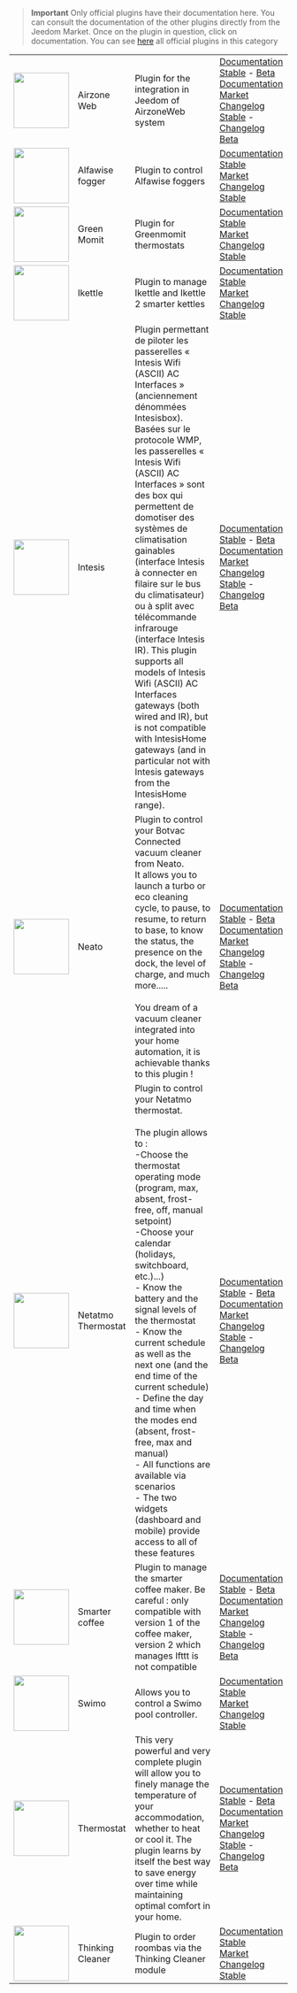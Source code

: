 
>**Important**
>Only official plugins have their documentation here. You can consult the documentation of the other plugins directly from the Jeedom Market. Once on the plugin in question, click on documentation.
>You can see [here](https://market.jeedom.com/index.php?v=d&p=market&type=plugin&categorie=wellness) all official plugins in this category


| | | | |
|--- | --- | --- | ---|
|<img src="airzone/airzone_icon.png" class="pluginLogo" width="100" />|Airzone Web|Plugin for the integration in Jeedom of AirzoneWeb system|[Documentation Stable](airzone/index.md) - [Beta Documentation](airzone/beta/index.md)<br/>[Market](https://market.jeedom.com/index.php?v=d&p=market_display&id=4216)<br/>[Changelog Stable](airzone/changelog.md) - [Changelog Beta](airzone/beta/changelog.md)|
|<img src="alfawiseumist/alfawiseumist_icon.png" class="pluginLogo" width="100" />|Alfawise fogger|Plugin to control Alfawise foggers|[Documentation Stable](alfawiseumist/index.md)<br/>[Market](https://market.jeedom.com/index.php?v=d&p=market_display&id=3296)<br/>[Changelog Stable](alfawiseumist/changelog.md)|
|<img src="greenmomit/greenmomit_icon.png" class="pluginLogo" width="100" />|Green Momit|Plugin for Greenmomit thermostats|[Documentation Stable](greenmomit/index.md)<br/>[Market](https://market.jeedom.com/index.php?v=d&p=market_display&id=1081)<br/>[Changelog Stable](greenmomit/changelog.md)|
|<img src="ikettle/ikettle_icon.png" class="pluginLogo" width="100" />|Ikettle|Plugin to manage Ikettle and Ikettle 2 smarter kettles|[Documentation Stable](ikettle/index.md)<br/>[Market](https://market.jeedom.com/index.php?v=d&p=market_display&id=3297)<br/>[Changelog Stable](ikettle/changelog.md)|
|<img src="intesis/intesis_icon.png" class="pluginLogo" width="100" />|Intesis|Plugin permettant de piloter les passerelles « Intesis Wifi (ASCII) AC Interfaces » (anciennement dénommées Intesisbox). Basées sur le protocole WMP, les passerelles « Intesis Wifi (ASCII) AC Interfaces » sont des box qui permettent de domotiser des systèmes de climatisation gainables (interface Intesis à connecter en filaire sur le bus du climatisateur) ou à split avec télécommande infrarouge (interface Intesis IR). This plugin supports all models of Intesis Wifi (ASCII) AC Interfaces gateways (both wired and IR), but is not compatible with IntesisHome gateways (and in particular not with Intesis gateways from the IntesisHome range).|[Documentation Stable](intesis/index.md) - [Beta Documentation](intesis/beta/index.md)<br/>[Market](https://market.jeedom.com/index.php?v=d&p=market_display&id=3921)<br/>[Changelog Stable](intesis/changelog.md) - [Changelog Beta](intesis/beta/changelog.md)|
|<img src="neato/neato_icon.png" class="pluginLogo" width="100" />|Neato|Plugin to control your Botvac Connected vacuum cleaner from Neato.<br/>It allows you to launch a turbo or eco cleaning cycle, to pause, to resume, to return to base, to know the status, the presence on the dock, the level of charge, and much more.....<br/><br/>You dream of a vacuum cleaner integrated into your home automation, it is achievable thanks to this plugin !|[Documentation Stable](neato/index.md) - [Beta Documentation](neato/beta/index.md)<br/>[Market](https://market.jeedom.com/index.php?v=d&p=market_display&id=2260)<br/>[Changelog Stable](neato/changelog.md) - [Changelog Beta](neato/beta/changelog.md)|
|<img src="netatmoThermostat/netatmoThermostat_icon.png" class="pluginLogo" width="100" />|Netatmo Thermostat|Plugin to control your Netatmo thermostat.<br/><br/>The plugin allows to :<br/>-Choose the thermostat operating mode (program, max, absent, frost-free, off, manual setpoint)<br/>-Choose your calendar (holidays, switchboard, etc.)...)<br/>- Know the battery and the signal levels of the thermostat<br/>- Know the current schedule as well as the next one (and the end time of the current schedule)<br/>- Define the day and time when the modes end (absent, frost-free, max and manual)<br/>- All functions are available via scenarios<br/>- The two widgets (dashboard and mobile) provide access to all of these features|[Documentation Stable](netatmoThermostat/index.md) - [Beta Documentation](netatmoThermostat/beta/index.md)<br/>[Market](https://market.jeedom.com/index.php?v=d&p=market_display&id=1969)<br/>[Changelog Stable](netatmoThermostat/changelog.md) - [Changelog Beta](netatmoThermostat/beta/changelog.md)|
|<img src="smartercoffee/smartercoffee_icon.png" class="pluginLogo" width="100" />|Smarter coffee|Plugin to manage the smarter coffee maker. Be careful : only compatible with version 1 of the coffee maker, version 2 which manages Ifttt is not compatible|[Documentation Stable](smartercoffee/index.md) - [Beta Documentation](smartercoffee/beta/index.md)<br/>[Market](https://market.jeedom.com/index.php?v=d&p=market_display&id=2285)<br/>[Changelog Stable](smartercoffee/changelog.md) - [Changelog Beta](smartercoffee/beta/changelog.md)|
|<img src="swimo/swimo_icon.png" class="pluginLogo" width="100" />|Swimo|Allows you to control a Swimo pool controller.|[Documentation Stable](swimo/index.md)<br/>[Market](https://market.jeedom.com/index.php?v=d&p=market_display&id=3747)<br/>[Changelog Stable](swimo/changelog.md)|
|<img src="thermostat/thermostat_icon.png" class="pluginLogo" width="100" />|Thermostat|This very powerful and very complete plugin will allow you to finely manage the temperature of your accommodation, whether to heat or cool it. The plugin learns by itself the best way to save energy over time while maintaining optimal comfort in your home.|[Documentation Stable](thermostat/index.md) - [Beta Documentation](thermostat/beta/index.md)<br/>[Market](https://market.jeedom.com/index.php?v=d&p=market_display&id=77)<br/>[Changelog Stable](thermostat/changelog.md) - [Changelog Beta](thermostat/beta/changelog.md)|
|<img src="thinkingCleaner/thinkingCleaner_icon.png" class="pluginLogo" width="100" />|Thinking Cleaner|Plugin to order roombas via the Thinking Cleaner module|[Documentation Stable](thinkingCleaner/index.md)<br/>[Market](https://market.jeedom.com/index.php?v=d&p=market_display&id=1712)<br/>[Changelog Stable](thinkingCleaner/changelog.md)|
